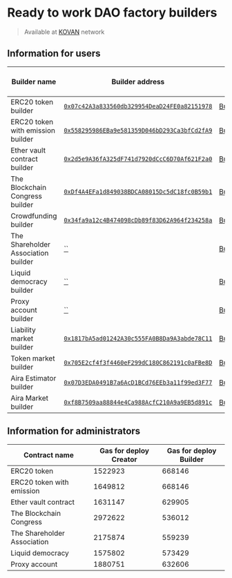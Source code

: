 # Ready to work DAO factory builders

> Available at [KOVAN](https://kovan.etherscan.io) network

## Information for users

Builder name | Builder address  | Builder abi   | Abi for created contract | Gas for use | Service fee
-------------|------------------|---------------|--------------------------|-------------|-------------
ERC20 token builder | [`0x07c42A3a833560db329954DeaD24FE0a82151978`](https://kovan.etherscan.io/address/0x07c42A3a833560db329954DeaD24FE0a82151978) |  [BuilderToken.json](https://raw.githubusercontent.com/airalab/core/master/abi/builder/BuilderToken.json) | [Token.json](https://raw.githubusercontent.com/airalab/core/master/abi/modules/Token.json) | - | 0.1 Ether
ERC20 token with emission builder |  [`0x558295986EBa9e581359D046bD293Ca3bfCd2fA9`](https://kovan.etherscan.io/address/0x558295986EBa9e581359D046bD293Ca3bfCd2fA9) | [BuilderTokenEmission.json](https://raw.githubusercontent.com/airalab/core/master/abi/builder/BuilderTokenEmission.json) | [TokenEmission.json](https://raw.githubusercontent.com/airalab/core/master/abi/modules/TokenEmission.json) | - | 0.1 Ether
Ether vault contract builder |   [`0x2d5e9A36fA325dF741d7920dCcC6D70Af621F2a0`](https://kovan.etherscan.io/address/0x2d5e9A36fA325dF741d7920dCcC6D70Af621F2a0) |  [BuilderTokenEther.json](https://raw.githubusercontent.com/airalab/core/master/abi/builder/BuilderTokenEther.json) | [TokenEther.json](https://raw.githubusercontent.com/airalab/core/master/abi/modules/TokenEther.json) | - | 0.1 Ether
The Blockchain Congress builder | [`0xDf4A4EFa1d849038BDCA08015Dc5dC18fc0B59b1`](https://kovan.etherscan.io/address/0xDf4A4EFa1d849038BDCA08015Dc5dC18fc0B59b1) |  [BuilderCongress.json](https://raw.githubusercontent.com/airalab/core/master/abi/builder/BuilderCongress.json) | [Congress.json](https://raw.githubusercontent.com/airalab/core/master/abi/modules/Congress.json) | - | 0.1 Ether
Crowdfunding builder |   [`0x34fa9a12c4B474098cDb89f83D62A964f234258a`](https://kovan.etherscan.io/address/0x34fa9a12c4B474098cDb89f83D62A964f234258a) |  [BuilderCrowdfunding.json](https://raw.githubusercontent.com/airalab/core/master/abi/builder/BuilderCrowdfunding.json) | [Proxy.json](https://raw.githubusercontent.com/airalab/core/master/abi/modules/Crowdfunding.json) | - | 0.1 Ether
The Shareholder Association builder |  [``](https://kovan.etherscan.io/address/) |  [BuilderAssociation.json](https://raw.githubusercontent.com/airalab/core/master/abi/builder/BuilderAssociation.json) | [Association.json](https://raw.githubusercontent.com/airalab/core/master/abi/modules/Association.json) | - | 0.1 Ether
Liquid democracy builder |   [``](https://kovan.etherscan.io/address/) |  [BuilderLiquidDemocracy.json](https://raw.githubusercontent.com/airalab/core/master/abi/builder/BuilderLiquidDemocracy.json) | [LiquidDemocracy.json](https://raw.githubusercontent.com/airalab/core/master/abi/modules/LiquidDemocracy.json) | - | 0.1 Ether
Proxy account builder |   [``](https://kovan.etherscan.io/address/) |  [BuilderProxy.json](https://raw.githubusercontent.com/airalab/core/master/abi/builder/BuilderProxy.json) | [Proxy.json](https://raw.githubusercontent.com/airalab/core/master/abi/Proxy.json) | - | 0.1 Ether
Liability market builder |   [`0x1817bA5ad01242A30c555FA0B8Da9A3abde78C11`](https://kovan.etherscan.io/address/0x1817bA5ad01242A30c555FA0B8Da9A3abde78C11) |  [BuilderLiabilityMarket.json](https://raw.githubusercontent.com/airalab/DAO-Factory/develop/abi/builder/BuilderLiabilityMarket.json) | [LiabilityMarket.json](https://raw.githubusercontent.com/airalab/core/develop/abi/LiabilityMarket.json) | - | 0 Ether
Token market builder | [`0x705E2cf4f3f4460eF299dC180C862191c0aFBe8D`](https://kovan.etherscan.io/address/0x705E2cf4f3f4460eF299dC180C862191c0aFBe8D) |  [BuilderMarket.json](https://raw.githubusercontent.com/airalab/DAO-Factory/develop/abi/BuilderMarket.json) | [Market.json](https://raw.githubusercontent.com/airalab/core/develop/abi/Market.json) | - | 0 Ether
Aira Estimator builder | [`0x07D3EDA0491B7a6AcD1BCd76EEb3a11f99ed3F77`](https://kovan.etherscan.io/address/0x07D3EDA0491B7a6AcD1BCd76EEb3a11f99ed3F77) |  [BuilderAiraEstimator.json](https://raw.githubusercontent.com/airalab/DAO-Factory/develop/abi/BuilderAiraEstimator.json) | [AiraEstimator.json](https://raw.githubusercontent.com/airalab/aira/master/abi/AiraEstimator.json) | - | 0 Ether
Aira Market builder | [`0xf8B7509aa88844e4Ca988AcfC210A9a9EB5d891c`](https://kovan.etherscan.io/address/0xf8B7509aa88844e4Ca988AcfC210A9a9EB5d891c) |  [BuilderAiraMarket.json](https://raw.githubusercontent.com/airalab/DAO-Factory/develop/abi/BuilderAiraMarket.json) | [AiraMarket.json](https://raw.githubusercontent.com/airalab/aira/master/abi/AiraMarket.json) | - | 0 Ether

## Information for administrators

Contract name               | Gas for deploy Creator | Gas for deploy Builder
----------------------------|-----------------|----------------
ERC20 token                 | 1522923         | 668146
ERC20 token with emission   | 1649812         | 668146
Ether vault contract        | 1631147         | 629905
The Blockchain Congress     | 2972622         | 536012
The Shareholder Association | 2175874         | 559239
Liquid democracy            | 1575802         | 573429
Proxy account               | 1880751         | 632606
